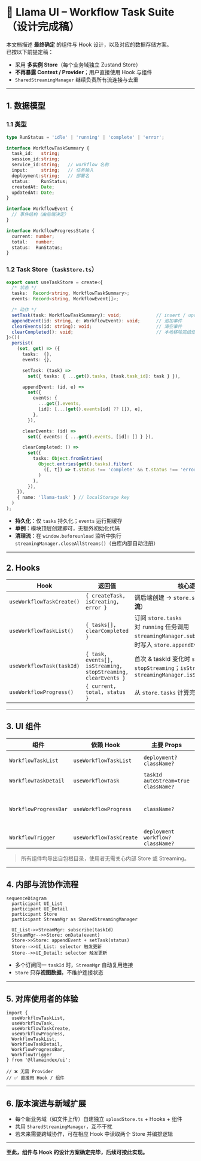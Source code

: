 # 🦙 Llama UI – Workflow Task Suite （设计完成稿）

本文档描述 **最终确定** 的组件与 Hook 设计，以及对应的数据存储方案。  
已按以下前提定稿：

* 采用 **多实例 Store**（每个业务域独立 Zustand Store）  
* **不再暴露 Context / Provider**；用户直接使用 Hook 与组件  
* `SharedStreamingManager` 继续负责所有流连接与去重

---

## 1. 数据模型

### 1.1 类型

```ts
type RunStatus = 'idle' | 'running' | 'complete' | 'error';

interface WorkflowTaskSummary {
  task_id:   string;
  session_id:string;
  service_id:string;   // workflow 名称
  input:     string;   // 任务输入
  deployment:string;   // 部署名
  status:    RunStatus;
  createdAt: Date;
  updatedAt: Date;
}

interface WorkflowEvent {
  // 事件结构（由后端决定）
}

interface WorkflowProgressState {
  current: number;
  total:   number;
  status:  RunStatus;
}
```

### 1.2 Task Store（`taskStore.ts`）

```ts
export const useTaskStore = create<{
  /* 状态 */
  tasks:  Record<string, WorkflowTaskSummary>;
  events: Record<string, WorkflowEvent[]>;

  /* 动作 */
  setTask(task: WorkflowTaskSummary): void;             // insert / update
  appendEvent(id: string, e: WorkflowEvent): void;      // 追加事件
  clearEvents(id: string): void;                        // 清空事件
  clearCompleted(): void;                               // 本地移除完结任务
}>()(
  persist(
    (set, get) => ({
      tasks:  {},
      events: {},

      setTask: (task) =>
        set({ tasks: { ...get().tasks, [task.task_id]: task } }),

      appendEvent: (id, e) =>
        set({
          events: {
            ...get().events,
            [id]: [...(get().events[id] ?? []), e],
          },
        }),

      clearEvents: (id) =>
        set({ events: { ...get().events, [id]: [] } }),

      clearCompleted: () =>
        set({
          tasks: Object.fromEntries(
            Object.entries(get().tasks).filter(
              ([, t]) => t.status !== 'complete' && t.status !== 'error'
            )
          ),
        }),
    }),
    { name: 'llama-task' } // localStorage key
  )
);
```

* **持久化**：仅 `tasks` 持久化；`events` 运行期缓存  
* **单例**：模块顶层创建即可，无额外初始化代码  
* **清理流**：在 `window.beforeunload` 监听中执行  
  `streamingManager.closeAllStreams()`（由库内部自动注册）

---

## 2. Hooks

| Hook | 返回值 | 核心逻辑 |
|------|--------|----------|
| `useWorkflowTaskCreate()` | `{ createTask, isCreating, error }` | 调后端创建 → `store.setTask`（**不启动流**） |
| `useWorkflowTaskList()`   | `{ tasks[], clearCompleted }` | 订阅 `store.tasks`<br>对 `running` 任务调用 `streamingManager.subscribe`；事件到达时写入 `store.appendEvent / setTask` |
| `useWorkflowTask(taskId)` | `{ task, events[], isStreaming, stopStreaming, clearEvents }` | 首次 & taskId 变化时 `subscribe`，卸载 `stopStreaming`；`isStreaming` = `streamingManager.isStreamActive(key)` |
| `useWorkflowProgress()`   | `{ current, total, status }` | 从 `store.tasks` 计算完成数与整体状态 |

---

## 3. UI 组件

| 组件 | 依赖 Hook | 主要 Props | 功能 |
|------|-----------|-----------|------|
| `WorkflowTaskList`   | `useWorkflowTaskList` | `deployment?` `className?` | 列表渲染 + “Clear Completed” 按钮 |
| `WorkflowTaskDetail` | `useWorkflowTask`    | `taskId` `autoStream=true` `className?` | 时间线展示事件；根据 `autoStream` 控制流 |
| `WorkflowProgressBar`| `useWorkflowProgress`| `className?`               | 进度条 + 图标（running→processing, complete→completed, error→failed） |
| `WorkflowTrigger`    | `useWorkflowTaskCreate` | `deployment` `workflow?` `className?` | 触发新任务（上传/按钮） |

> 所有组件均导出自包根目录，使用者无需关心内部 Store 或 Streaming。

---

## 4. 内部与流协作流程

```mermaid
sequenceDiagram
  participant UI_List
  participant UI_Detail
  participant Store
  participant StreamMgr as SharedStreamingManager

  UI_List->>StreamMgr: subscribe(taskId)
  StreamMgr-->>Store: onData(event)
  Store->>Store: appendEvent + setTask(status)
  Store-->>UI_List: selector 触发更新
  Store-->>UI_Detail: selector 触发更新
```

* 多个订阅同一 `taskId` 时，`StreamMgr` 自动复用连接  
* `Store` 只存**视图数据**，不维护连接状态  

---

## 5. 对库使用者的体验

```tsx
import {
  useWorkflowTaskList,
  useWorkflowTask,
  useWorkflowTaskCreate,
  useWorkflowProgress,
  WorkflowTaskList,
  WorkflowTaskDetail,
  WorkflowProgressBar,
  WorkflowTrigger
} from '@llamaindex/ui';

// ❌ 无需 Provider
// ✅ 直接用 Hook / 组件
```

---

## 6. 版本演进与新域扩展

* 每个新业务域（如文件上传）自建独立 `uploadStore.ts` + Hooks + 组件  
* 共用 `SharedStreamingManager`，互不干扰  
* 若未来需要跨域协作，可在相应 Hook 中读取两个 Store 并编排逻辑

---

**至此，组件与 Hook 的设计方案确定完毕，后续可按此实现。**